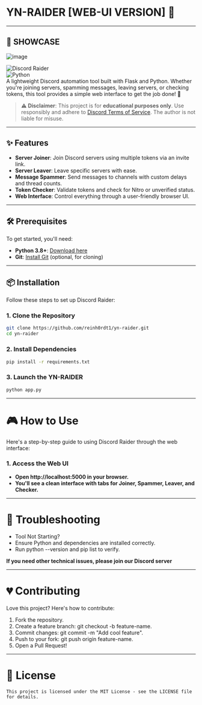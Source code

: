 # YN-RAIDER [WEB-UI VERSION] 🚀

---

## 📸 SHOWCASE

![image](https://github.com/user-attachments/assets/aa158e26-3b01-4de8-9c95-34679dbb7620)


 
![Discord Raider](https://img.shields.io/badge/Discord-Raider-blueviolet?style=flat-square)  
![Python](https://img.shields.io/badge/Python-3.8+-yellow?style=flat-square)  
A lightweight Discord automation tool built with Flask and Python. Whether you're joining servers, spamming messages, leaving servers, or checking tokens, this tool provides a simple web interface to get the job done! 🎉

> **⚠️ Disclaimer**: This project is for **educational purposes only**. Use responsibly and adhere to [Discord Terms of Service](https://discord.com/terms). The author is not liable for misuse.

---

## ✨ Features
- **Server Joiner**: Join Discord servers using multiple tokens via an invite link.
- **Server Leaver**: Leave specific servers with ease.
- **Message Spammer**: Send messages to channels with custom delays and thread counts.
- **Token Checker**: Validate tokens and check for Nitro or unverified status.
- **Web Interface**: Control everything through a user-friendly browser UI.

---

## 🛠️ Prerequisites
To get started, you'll need:

- **Python 3.8+**: [Download here](https://www.python.org/downloads/)
- **Git**: [Install Git](https://git-scm.com/downloads) (optional, for cloning)

---

## 📦 Installation
Follow these steps to set up Discord Raider:

### 1. Clone the Repository
```bash
git clone https://github.com/reinh0rdt1/yn-raider.git
cd yn-raider
```

### 2. Install Dependencies
```bash
pip install -r requirements.txt
```

### 3. Launch the YN-RAIDER
```bash
python app.py
```
---

# 🎮 How to Use
Here's a step-by-step guide to using Discord Raider through the web interface:

### 1. Access the Web UI
- **Open http://localhost:5000 in your browser.**
- **You'll see a clean interface with tabs for Joiner, Spammer, Leaver, and Checker.**

---

# 🔨 Troubleshooting
- Tool Not Starting?
- Ensure Python and dependencies are installed correctly.
- Run python --version and pip list to verify.

**If you need other technical issues, please join our Discord server**

---

# 💔 Contributing
Love this project? Here's how to contribute:

1. Fork the repository.
2. Create a feature branch: git checkout -b feature-name.
3. Commit changes: git commit -m "Add cool feature".
4. Push to your fork: git push origin feature-name.
5. Open a Pull Request!

---

# 📒 License
```License
This project is licensed under the MIT License - see the LICENSE file for details.
```


















